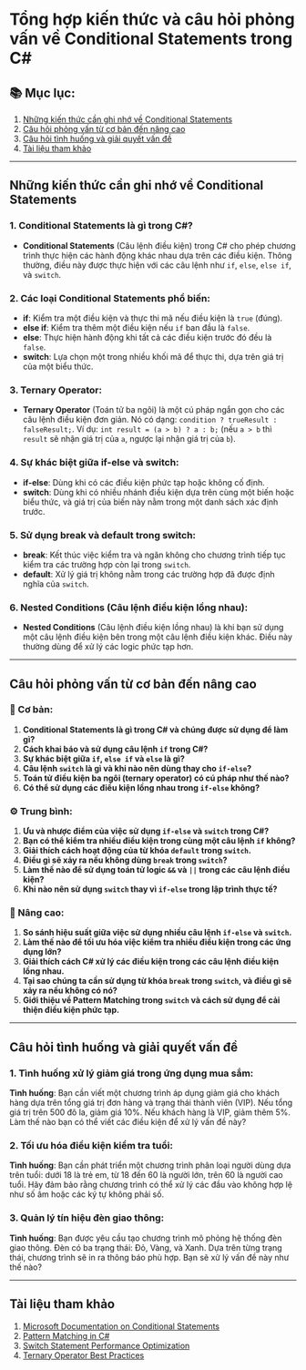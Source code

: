# Tổng hợp kiến thức và câu hỏi phỏng vấn về Conditional Statements trong C#

## 📚 Mục lục:

1. [Những kiến thức cần ghi nhớ về Conditional Statements](#những-kiến-thức-cần-ghi-nhớ-về-conditional-statements)
2. [Câu hỏi phỏng vấn từ cơ bản đến nâng cao](#câu-hỏi-phỏng-vấn-từ-cơ-bản-đến-nâng-cao)
3. [Câu hỏi tình huống và giải quyết vấn đề](#câu-hỏi-tình-huống-và-giải-quyết-vấn-đề)
4. [Tài liệu tham khảo](#tài-liệu-tham-khảo)

---

## Những kiến thức cần ghi nhớ về Conditional Statements

### 1. Conditional Statements là gì trong C#?

- **Conditional Statements** (Câu lệnh điều kiện) trong C# cho phép chương trình thực hiện các hành động khác nhau dựa trên các điều kiện. Thông thường, điều này được thực hiện với các câu lệnh như `if`, `else`, `else if`, và `switch`.

### 2. Các loại Conditional Statements phổ biến:

- **if**: Kiểm tra một điều kiện và thực thi mã nếu điều kiện là `true` (đúng).
- **else if**: Kiểm tra thêm một điều kiện nếu `if` ban đầu là `false`.
- **else**: Thực hiện hành động khi tất cả các điều kiện trước đó đều là `false`.
- **switch**: Lựa chọn một trong nhiều khối mã để thực thi, dựa trên giá trị của một biểu thức.

### 3. Ternary Operator:

- **Ternary Operator** (Toán tử ba ngôi) là một cú pháp ngắn gọn cho các câu lệnh điều kiện đơn giản. Nó có dạng: `condition ? trueResult : falseResult;`. Ví dụ: `int result = (a > b) ? a : b;` (nếu `a > b` thì `result` sẽ nhận giá trị của `a`, ngược lại nhận giá trị của `b`).

### 4. Sự khác biệt giữa if-else và switch:

- **if-else**: Dùng khi có các điều kiện phức tạp hoặc không cố định.
- **switch**: Dùng khi có nhiều nhánh điều kiện dựa trên cùng một biến hoặc biểu thức, và giá trị của biến này nằm trong một danh sách xác định trước.

### 5. Sử dụng break và default trong switch:

- **break**: Kết thúc việc kiểm tra và ngăn không cho chương trình tiếp tục kiểm tra các trường hợp còn lại trong `switch`.
- **default**: Xử lý giá trị không nằm trong các trường hợp đã được định nghĩa của `switch`.

### 6. Nested Conditions (Câu lệnh điều kiện lồng nhau):

- **Nested Conditions** (Câu lệnh điều kiện lồng nhau) là khi bạn sử dụng một câu lệnh điều kiện bên trong một câu lệnh điều kiện khác. Điều này thường dùng để xử lý các logic phức tạp hơn.

---

## Câu hỏi phỏng vấn từ cơ bản đến nâng cao

### 🔰 Cơ bản:

1. **Conditional Statements là gì trong C# và chúng được sử dụng để làm gì?**
2. **Cách khai báo và sử dụng câu lệnh `if` trong C#?**
3. **Sự khác biệt giữa `if`, `else if` và `else` là gì?**
4. **Câu lệnh `switch` là gì và khi nào nên dùng thay cho `if-else`?**
5. **Toán tử điều kiện ba ngôi (ternary operator) có cú pháp như thế nào?**
6. **Có thể sử dụng các điều kiện lồng nhau trong `if-else` không?**

### ⚙️ Trung bình:

1. **Ưu và nhược điểm của việc sử dụng `if-else` và `switch` trong C#?**
2. **Bạn có thể kiểm tra nhiều điều kiện trong cùng một câu lệnh `if` không?**
3. **Giải thích cách hoạt động của từ khóa `default` trong `switch`.**
4. **Điều gì sẽ xảy ra nếu không dùng `break` trong `switch`?**
5. **Làm thế nào để sử dụng toán tử logic `&&` và `||` trong các câu lệnh điều kiện?**
6. **Khi nào nên sử dụng `switch` thay vì `if-else` trong lập trình thực tế?**

### 🚀 Nâng cao:

1. **So sánh hiệu suất giữa việc sử dụng nhiều câu lệnh `if-else` và `switch`.**
2. **Làm thế nào để tối ưu hóa việc kiểm tra nhiều điều kiện trong các ứng dụng lớn?**
3. **Giải thích cách C# xử lý các điều kiện trong các câu lệnh điều kiện lồng nhau.**
4. **Tại sao chúng ta cần sử dụng từ khóa `break` trong `switch`, và điều gì sẽ xảy ra nếu không có nó?**
5. **Giới thiệu về Pattern Matching trong `switch` và cách sử dụng để cải thiện điều kiện phức tạp.**

---

## Câu hỏi tình huống và giải quyết vấn đề

### 1. Tình huống xử lý giảm giá trong ứng dụng mua sắm:

**Tình huống**: Bạn cần viết một chương trình áp dụng giảm giá cho khách hàng dựa trên tổng giá trị đơn hàng và trạng thái thành viên (VIP). Nếu tổng giá trị trên 500 đô la, giảm giá 10%. Nếu khách hàng là VIP, giảm thêm 5%. Làm thế nào bạn có thể viết các điều kiện để xử lý vấn đề này?

### 2. Tối ưu hóa điều kiện kiểm tra tuổi:

**Tình huống**: Bạn cần phát triển một chương trình phân loại người dùng dựa trên tuổi: dưới 18 là trẻ em, từ 18 đến 60 là người lớn, trên 60 là người cao tuổi. Hãy đảm bảo rằng chương trình có thể xử lý các đầu vào không hợp lệ như số âm hoặc các ký tự không phải số.

### 3. Quản lý tín hiệu đèn giao thông:

**Tình huống**: Bạn được yêu cầu tạo chương trình mô phỏng hệ thống đèn giao thông. Đèn có ba trạng thái: Đỏ, Vàng, và Xanh. Dựa trên từng trạng thái, chương trình sẽ in ra thông báo phù hợp. Bạn sẽ xử lý vấn đề này như thế nào?

---

## Tài liệu tham khảo

1. [Microsoft Documentation on Conditional Statements](https://learn.microsoft.com/en-us/dotnet/csharp/programming-guide/statements-expressions-operators/conditional-statements)
2. [Pattern Matching in C#](https://learn.microsoft.com/en-us/dotnet/csharp/pattern-matching)
3. [Switch Statement Performance Optimization](https://learn.microsoft.com/en-us/dotnet/csharp/language-reference/statements/switch)
4. [Ternary Operator Best Practices](https://learn.microsoft.com/en-us/dotnet/csharp/language-reference/operators/conditional-operator)
